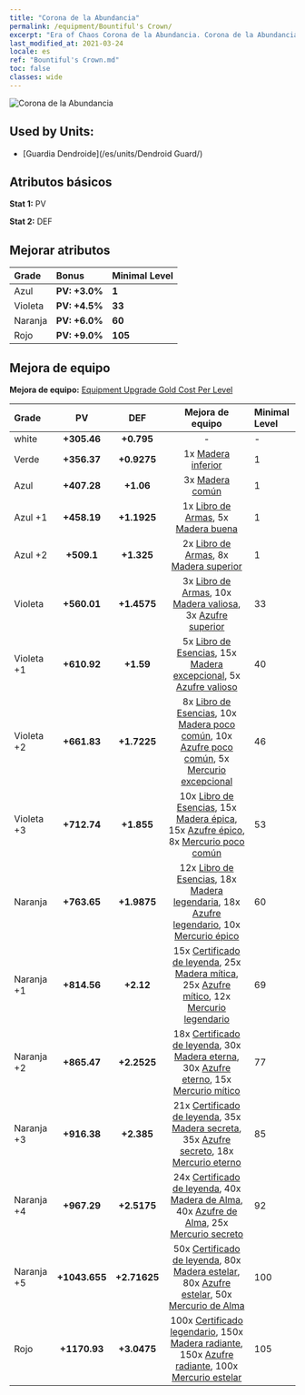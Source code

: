 ```yaml
---
title: "Corona de la Abundancia"
permalink: /equipment/Bountiful's Crown/
excerpt: "Era of Chaos Corona de la Abundancia. Corona de la Abundancia"
last_modified_at: 2021-03-24
locale: es
ref: "Bountiful's Crown.md"
toc: false
classes: wide
---
```


  ![Corona de la Abundancia](/images/e/e_2052.png)

## Used by Units:

* [Guardia Dendroide](/es/units/Dendroid Guard/) 


## Atributos básicos
 **Stat 1:** PV

 **Stat 2:** DEF

## Mejorar atributos

  |     Grade    |   Bonus | Minimal Level | 
  |:-------------|:--------|:--------------| 
  | Azul | **PV: +3.0%** | **1** | 
  | Violeta | **PV: +4.5%** | **33** | 
  | Naranja | **PV: +6.0%** | **60** | 
  | Rojo | **PV: +9.0%** | **105** | 


## Mejora de equipo
 **Mejora de equipo:** [Equipment Upgrade Gold Cost Per Level](/equipment/EquipmentUpgradeCostPerLevel/) 

  |          Grade      | PV | DEF | Mejora de equipo | Minimal Level |
  |:--------------------|:---------:|:---------:|:----------------:|:--------------|
  | white | **+305.46** | **+0.795** | - | - |
  | Verde | **+356.37** | **+0.9275** | 1x [Madera inferior](/es/Items/mat_1/) | 1 |
  | Azul | **+407.28** | **+1.06** | 3x [Madera común](/es/Items/mat_7/) | 1 |
  | Azul +1 | **+458.19** | **+1.1925** | 1x [Libro de Armas](/es/Items/mat_18/), 5x [Madera buena](/es/Items/mat_13/) | 1 |
  | Azul +2 | **+509.1** | **+1.325** | 2x [Libro de Armas](/es/Items/mat_25/), 8x [Madera superior](/es/Items/mat_20/) | 1 |
  | Violeta | **+560.01** | **+1.4575** | 3x [Libro de Armas](/es/Items/mat_32/), 10x [Madera valiosa](/es/Items/mat_27/), 3x [Azufre superior](/es/Items/mat_22/) | 33 |
  | Violeta +1 | **+610.92** | **+1.59** | 5x [Libro de Esencias](/es/Items/mat_39/), 15x [Madera excepcional](/es/Items/mat_34/), 5x [Azufre valioso](/es/Items/mat_29/) | 40 |
  | Violeta +2 | **+661.83** | **+1.7225** | 8x [Libro de Esencias](/es/Items/mat_46/), 10x [Madera poco común](/es/Items/mat_41/), 10x [Azufre poco común](/es/Items/mat_43/), 5x [Mercurio excepcional](/es/Items/mat_35/) | 46 |
  | Violeta +3 | **+712.74** | **+1.855** | 10x [Libro de Esencias](/es/Items/mat_53/), 15x [Madera épica](/es/Items/mat_48/), 15x [Azufre épico](/es/Items/mat_50/), 8x [Mercurio poco común](/es/Items/mat_42/) | 53 |
  | Naranja | **+763.65** | **+1.9875** | 12x [Libro de Esencias](/es/Items/mat_60/), 18x [Madera legendaria](/es/Items/mat_55/), 18x [Azufre legendario](/es/Items/mat_57/), 10x [Mercurio épico](/es/Items/mat_49/) | 60 |
  | Naranja +1 | **+814.56** | **+2.12** | 15x [Certificado de leyenda](/es/Items/mat_67/), 25x [Madera mítica](/es/Items/mat_62/), 25x [Azufre mítico](/es/Items/mat_64/), 12x [Mercurio legendario](/es/Items/mat_56/) | 69 |
  | Naranja +2 | **+865.47** | **+2.2525** | 18x [Certificado de leyenda](/es/Items/mat_74/), 30x [Madera eterna](/es/Items/mat_69/), 30x [Azufre eterno](/es/Items/mat_71/), 15x [Mercurio mítico](/es/Items/mat_63/) | 77 |
  | Naranja +3 | **+916.38** | **+2.385** | 21x [Certificado de leyenda](/es/Items/mat_81/), 35x [Madera secreta](/es/Items/mat_76/), 35x [Azufre secreto](/es/Items/mat_78/), 18x [Mercurio eterno](/es/Items/mat_70/) | 85 |
  | Naranja +4 | **+967.29** | **+2.5175** | 24x [Certificado de leyenda](/es/Items/mat_88/), 40x [Madera de Alma](/es/Items/mat_83/), 40x [Azufre de Alma](/es/Items/mat_85/), 25x [Mercurio secreto](/es/Items/mat_77/) | 92 |
  | Naranja +5 | **+1043.655** | **+2.71625** | 50x [Certificado de leyenda](/es/Items/mat_95/), 80x [Madera estelar](/es/Items/mat_90/), 80x [Azufre estelar](/es/Items/mat_92/), 50x [Mercurio de Alma](/es/Items/mat_84/) | 100 |
  | Rojo | **+1170.93** | **+3.0475** | 100x [Certificado legendario](/es/Items/mat_102/), 150x [Madera radiante](/es/Items/mat_97/), 150x [Azufre radiante](/es/Items/mat_99/), 100x [Mercurio estelar](/es/Items/mat_91/) | 105 |

